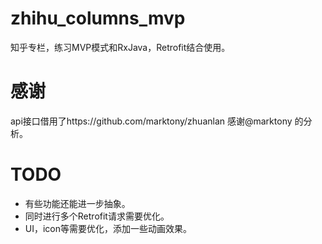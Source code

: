 # zhihu_columns_mvp
知乎专栏，练习MVP模式和RxJava，Retrofit结合使用。

# 感谢
api接口借用了https://github.com/marktony/zhuanlan 感谢@marktony 的分析。

# TODO
+ 有些功能还能进一步抽象。
+ 同时进行多个Retrofit请求需要优化。
+ UI，icon等需要优化，添加一些动画效果。
